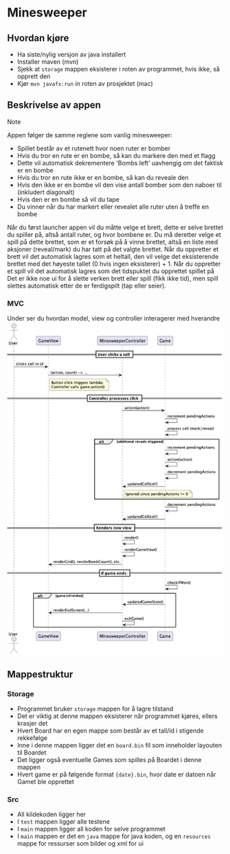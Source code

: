 # Minesweeper

## Hvordan kjøre
- Ha siste/nylig versjon av java installert
- Installer maven (mvn)
- Sjekk at `storage` mappen eksisterer i roten av programmet, hvis ikke, så opprett den
- Kjør `mvn javafx:run` in roten av prosjektet (mac)

## Beskrivelse av appen

> [!NOTE]
> Appen følger de samme reglene som vanlig minesweeper:
> - Spillet består av et rutenett hvor noen ruter er bomber
> - Hvis du tror en rute er en bombe, så kan du markere den med et flagg
> - Dette vil automatisk dekrementere 'Bombs left' uavhengig om det faktisk er en bombe
> - Hvis du tror en rute ikke er en bombe, så kan du reveale den
> - Hvis den ikke er en bombe vil den vise antall bomber som den naboer til (inkludert diagonalt)
> - Hvis den er en bombe så vil du tape
> - Du vinner når du har markert eller revealet alle ruter uten å treffe en bombe

Når du først launcher appen vil du måtte velge et brett, dette er selve brettet du spiller på, altså antall ruter, og hvor bombene er. Du må deretter velge et spill på dette brettet, som er et forsøk på å vinne brettet, altså en liste med aksjoner (reveal/mark) du har tatt på det valgte brettet. Når du oppretter et brett vil det automatisk lagres som et heltall, den vil velge det eksisterende brettet med det høyeste tallet (0 hvis ingen eksisterer) + 1. Når du oppretter et spill vil det automatisk lagres som det tidspuktet du opprettet spillet på Det er ikke noe ui for å slette verken brett eller spill (fikk ikke tid), men spill slettes automatisk etter de er ferdigspilt (tap eller seier).

### MVC
Under ser du hvordan model, view og controller interagerer med hverandre
![Sekvensdiagram av mvc](mvc.png)

## Mappestruktur

### Storage
- Programmet bruker `storage` mappen for å lagre tilstand
- Det er viktig at denne mappen eksisterer når programmet kjøres, ellers krasjer det
- Hvert Board har en egen mappe som består av et tall/id i stigende rekkefølge
- Inne i denne mappen ligger det en `board.bin` fil som inneholder layouten til Boardet
- Det ligger også eventuelle Games som spilles på Boardet i denne mappen
- Hvert game er på følgende format `{date}.bin`, hvor date er datoen når Gamet ble opprettet

### Src
- All kildekoden ligger her
- I `test` mappen ligger alle testene
- I `main` mappen ligger all koden for selve programmet
- I `main` mappen er det en `java` mappe for java koden, og en `resources` mappe for ressurser som bilder og xml for ui

